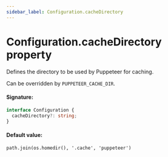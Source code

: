 ```yaml
---
sidebar_label: Configuration.cacheDirectory
---
```


# Configuration.cacheDirectory property

Defines the directory to be used by Puppeteer for caching.

Can be overridden by `PUPPETEER_CACHE_DIR`.

#### Signature:

```typescript
interface Configuration {
  cacheDirectory?: string;
}
```

#### Default value:

`path.join(os.homedir(), '.cache', 'puppeteer')`
